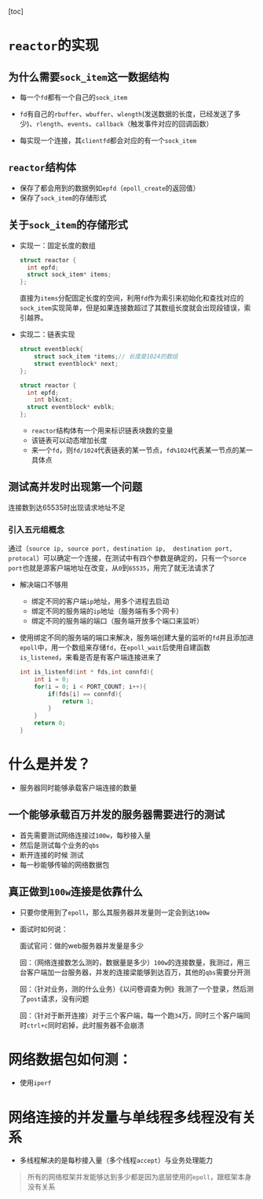 [toc]

# `reactor`的实现

## 为什么需要`sock_item`这一数据结构

- 每一个`fd`都有一个自己的`sock_item`

- `fd`有自己的`rbuffer`、`wbuffer`、`wlength`(发送数据的长度，已经发送了多少)、`rlength`、`events`、`callback`（触发事件对应的回调函数）
- 每实现一个连接，其`clientfd`都会对应的有一个`sock_item`

## `reactor`结构体

- 保存了都会用到的数据例如`epfd`（`epoll_create`的返回值）
- 保存了`sock_item`的存储形式

## 关于`sock_item`的存储形式

- 实现一：固定长度的数组

  ```c++
  struct reactor {
  	int epfd;
  	struct sock_item* items;
  };
  ```

  直接为`items`分配固定长度的空间，利用`fd`作为索引来初始化和查找对应的`sock_item`实现简单，但是如果连接数超过了其数组长度就会出现段错误，索引越界。

- 实现二：链表实现

  ```c++
  struct eventblock{
      struct sock_item *items;// 长度是1024的数组
      struct eventblock* next;
  };
  
  struct reactor {
  	int epfd;
      int blkcnt;
  	struct eventblock* evblk;
  };
  ```

  - `reactor`结构体有一个用来标识链表块数的变量
  - 该链表可以动态增加长度
  - 来一个`fd`，则`fd/1024`代表链表的某一节点，`fd%1024`代表某一节点的某一具体点

## 测试高并发时出现第一个问题

连接数到达65535时出现请求地址不足

### 引入五元组概念

通过（`source ip, source port, destination ip,  destination port, protocal`）可以确定一个连接，在测试中有四个参数是确定的，只有一个`sorce port`也就是源客户端地址在改变，从`0`到`65535`，用完了就无法请求了

- 解决端口不够用

  - 绑定不同的客户端`ip`地址，用多个进程去启动
  - 绑定不同的服务端的`ip`地址（服务端有多个网卡）
  - 绑定不同的服务端的端口（服务端开放多个端口来监听）

- 使用绑定不同的服务端的端口来解决，服务端创建大量的监听的`fd`并且添加进`epoll`中，用一个数组来存储`fd`，在`epoll_wait`后使用自建函数`is_listened`，来看是否是有客户端连接进来了

  ```c++
  int is_listenfd(int * fds,int connfd){
      int i = 0;
      for(i = 0; i < PORT_COUNT; i++){
          if(fds[i] == connfd){
              return 1;
          }
      }
      return 0;
  }
  ```

# 什么是并发？

- 服务器同时能够承载客户端连接的数量

## 一个能够承载百万并发的服务器需要进行的测试

- 首先需要测试网络连接过`100w`，每秒接入量
- 然后是测试每个业务的`qbs`
- 断开连接的时候 测试
- 每一秒能够传输的网络数据包

## 真正做到`100w`连接是依靠什么

- 只要你使用到了`epoll`，那么其服务器并发量则一定会到达`100w`

- 面试时如何说：

  面试官问：做的web服务器并发量是多少

  回：（网络连接数怎么测的，数据量是多少）`100w`的连接数量，我测过，用三台客户端加一台服务器，并发的连接梁能够到达百万，其他的`qbs`需要分开测

  回：（针对业务，测的什么业务）《以问卷调查为例》我测了一个登录，然后测了`post`请求，没有问题

  回：（针对于断开连接）对于三个客户端，每一个跑`34`万，同时三个客户端同时`ctrl+c`同时宕掉，此时服务器不会崩溃

# 网络数据包如何测：

- 使用`iperf`

# 网络连接的并发量与单线程多线程没有关系

- 多线程解决的是每秒接入量（多个线程`accept`）与业务处理能力



> 所有的网络框架并发能够达到多少都是因为底层使用的`epoll`，跟框架本身没有关系